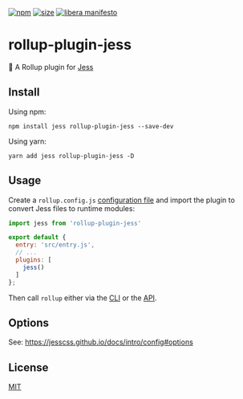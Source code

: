 [npm]: https://img.shields.io/npm/v/rollup-plugin-jess
[npm-url]: https://www.npmjs.com/package/rollup-plugin-jess
[size]: https://packagephobia.now.sh/badge?p=rollup-plugin-jess
[size-url]: https://packagephobia.now.sh/result?p=rollup-plugin-jess

[![npm][npm]][npm-url]
[![size][size]][size-url]
[![libera manifesto](https://img.shields.io/badge/libera-manifesto-lightgrey.svg)](https://liberamanifesto.com)

# rollup-plugin-jess

🍣 A Rollup plugin for [Jess](https://jesscss.github.io/)

## Install

Using npm:

```console
npm install jess rollup-plugin-jess --save-dev
```

Using yarn:

```console
yarn add jess rollup-plugin-jess -D
```

## Usage

Create a `rollup.config.js` [configuration file](https://www.rollupjs.org/guide/en/#configuration-files) and import the plugin to convert Jess files to runtime modules:

```js
import jess from 'rollup-plugin-jess'

export default {
  entry: 'src/entry.js',
  // ...
  plugins: [
    jess()
  ]
};
```

Then call `rollup` either via the [CLI](https://www.rollupjs.org/guide/en/#command-line-reference) or the [API](https://www.rollupjs.org/guide/en/#javascript-api).

## Options

See: https://jesscss.github.io/docs/intro/config#options


## License

[MIT](../../LICENSE)